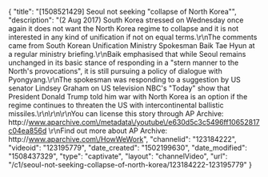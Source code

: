 {
    "title": "[1508521429] Seoul not seeking \"collapse of North Korea\"",
    "description": "(2 Aug 2017) South Korea stressed on Wednesday once again it does not want the North Korea regime to collapse and it is not interested in any kind of unification if not on equal terms.\r\nThe comments came from South Korean Unification Ministry Spokesman Baik Tae Hyun at a regular ministry briefing.\r\nBaik emphasised that while Seoul remains unchanged in its basic stance of responding in a \"stern manner to the North's provocations\", it is still pursuing a policy of dialogue with Pyongyang.\r\nThe spokesman was responding to a suggestion by US senator Lindsey Graham on US television NBC's \"Today\" show that President Donald Trump told him war with North Korea is an option if the regime continues to threaten the US with intercontinental ballistic missiles.\r\n\r\n\r\nYou can license this story through AP Archive: http:\/\/www.aparchive.com\/metadata\/youtube\/e630d5c3c5496ff10652817c04ea856d \r\nFind out more about AP Archive: http:\/\/www.aparchive.com\/HowWeWork",
    "channelid": "123184222",
    "videoid": "123195779",
    "date_created": "1502199630",
    "date_modified": "1508437329",
    "type": "captivate",
    "layout": "channelVideo",
    "url": "\/c1\/seoul-not-seeking-collapse-of-north-korea\/123184222-123195779"
}